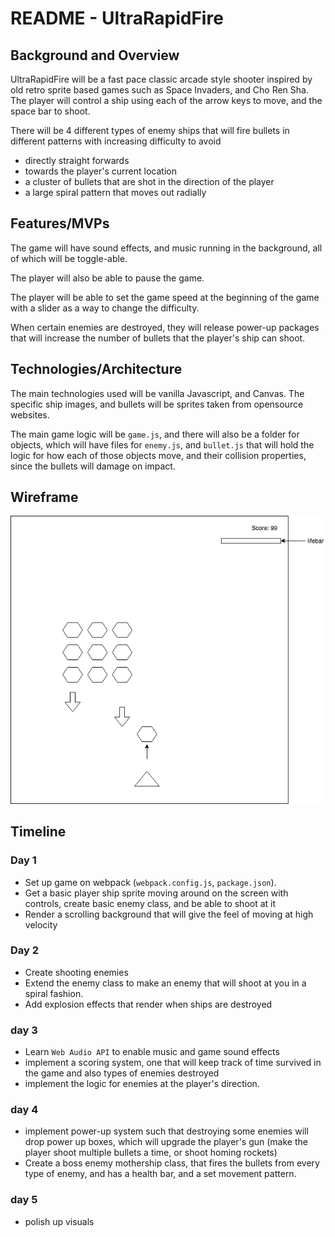 # README - UltraRapidFire

## Background and Overview
UltraRapidFire will be a fast pace classic arcade style shooter inspired by old retro sprite based games such as Space Invaders, and Cho Ren Sha. The player will control a ship using each of the arrow keys to move, and the space bar to shoot.

There will be 4 different types of enemy ships that will fire bullets in different patterns with increasing difficulty to avoid
+ directly straight forwards
+ towards the player's current location
+ a cluster of bullets that are shot in the direction of the player
+ a large spiral pattern that moves out radially


## Features/MVPs

The game will have sound effects, and music running in the background, all of which will be toggle-able.

The player will also be able to pause the game. 

The player will be able to set the game speed at the beginning of the game with a slider as a way to change the difficulty.

When certain enemies are destroyed, they will release power-up packages that will increase the number of bullets that the player's ship can shoot.

## Technologies/Architecture

The main technologies used will be vanilla Javascript, and Canvas. The specific ship images, and bullets will be sprites taken from opensource websites. 

The main game logic will be `game.js`, and there will also be a folder for objects, which will have files for `enemy.js`, and `bullet.js` that will hold the logic for how each of those objects move, and their collision properties, since the bullets will damage on impact.

## Wireframe

![Wireframes](UltraRapidFire.png)

## Timeline

### Day 1

+ Set up game on webpack (`webpack.config.js`, `package.json`).
+ Get a basic player ship sprite moving around on the screen with controls, create basic enemy class, and be able to shoot at it
+ Render a scrolling background that will give the feel of moving at high velocity

### Day 2 
+ Create shooting enemies
+ Extend the enemy class to make an enemy that will shoot at you in a spiral fashion.
+ Add explosion effects that render when ships are destroyed

### day 3
+ Learn `Web Audio API` to enable music and game sound effects
+ implement a scoring system, one that will keep track of time survived in the game and also types of enemies destroyed
+ implement the logic for enemies at the player's direction.

### day 4
+ implement power-up system such that destroying some enemies will drop power up boxes, which will upgrade the player's gun (make the player shoot multiple bullets a time, or shoot homing rockets)
+ Create a boss enemy mothership class, that fires the bullets from every type of enemy, and has a health bar, and a set movement pattern.

### day 5
+ polish up visuals

